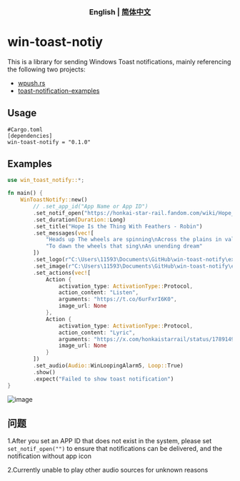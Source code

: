 <h3 align="center"> English | <a href='./README-zh.md'>简体中文</a></h3>

# win-toast-notiy
This is a library for sending Windows Toast notifications, mainly referencing the following two projects:

- [wpush.rs](https://github.com/saez-juan/wpush.rs)
- [toast-notification-examples](https://github.com/GitHub30/toast-notification-examples)

## Usage
```
#Cargo.toml
[dependencies]
win-toast-notify = "0.1.0"
```

## Examples
```rust
use win_toast_notify::*;

fn main() {
    WinToastNotify::new()
        // .set_app_id("App Name or App ID")
        .set_notif_open("https://honkai-star-rail.fandom.com/wiki/Hope_Is_the_Thing_With_Feathers")
        .set_duration(Duration::Long)
        .set_title("Hope Is the Thing With Feathers - Robin")
        .set_messages(vec![
            "Heads up The wheels are spinning\nAcross the plains in valleys deep",
            "To dawn the wheels that sing\nAn unending dream"
        ])
        .set_logo(r"C:\Users\11593\Documents\GitHub\win-toast-notify\examples\images\logo.png", CropCircle::True)
        .set_image(r"C:\Users\11593\Documents\GitHub\win-toast-notify\examples\images\Robin.jpg", ImagePlacement::Top)
        .set_actions(vec![
            Action {
                activation_type: ActivationType::Protocol,
                action_content: "Listen",
                arguments: "https://t.co/6urFxrI6K0",
                image_url: None
            },
            Action {
                activation_type: ActivationType::Protocol,
                action_content: "Lyric",
                arguments: "https://x.com/honkaistarrail/status/1789149010831569254",
                image_url: None
            }
        ])
        .set_audio(Audio::WinLoopingAlarm5, Loop::True)
        .show()
        .expect("Failed to show toast notification")
}
```

![image](https://github.com/iKineticate/win-toast-notify/examples/images/example_en.png)

## 问题

1.After you set an APP ID that does not exist in the system, please set `set_notif_open("")` to ensure that notifications can be delivered, and the notification without app icon

2.Currently unable to play other audio sources for unknown reasons
